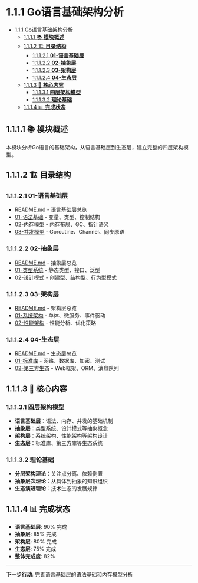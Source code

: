 # 1.1.1 Go语言基础架构分析

<!-- TOC START -->
- [1.1.1 Go语言基础架构分析](#111-go语言基础架构分析)
  - [1.1.1.1 📚 **模块概述**](#1111--模块概述)
  - [1.1.1.2 🏗️ **目录结构**](#1112-️-目录结构)
    - [1.1.1.2.1 **01-语言基础层**](#11121-01-语言基础层)
    - [1.1.1.2.2 **02-抽象层**](#11122-02-抽象层)
    - [1.1.1.2.3 **03-架构层**](#11123-03-架构层)
    - [1.1.1.2.4 **04-生态层**](#11124-04-生态层)
  - [1.1.1.3 🎯 **核心内容**](#1113--核心内容)
    - [1.1.1.3.1 **四层架构模型**](#11131-四层架构模型)
    - [1.1.1.3.2 **理论基础**](#11132-理论基础)
  - [1.1.1.4 📊 **完成状态**](#1114--完成状态)
<!-- TOC END -->

## 1.1.1.1 📚 **模块概述**

本模块分析Go语言的基础架构，从语言基础层到生态层，建立完整的四层架构模型。

## 1.1.1.2 🏗️ **目录结构**

### 1.1.1.2.1 **01-语言基础层**

- [README.md](01-语言基础层/README.md) - 语言基础层总览
- [01-语法基础](01-语言基础层/01-语法基础/) - 变量、类型、控制结构
- [02-内存模型](01-语言基础层/02-内存模型/) - 内存布局、GC、指针语义
- [03-并发模型](01-语言基础层/03-并发模型/) - Goroutine、Channel、同步原语

### 1.1.1.2.2 **02-抽象层**

- [README.md](02-抽象层/README.md) - 抽象层总览
- [01-类型系统](02-抽象层/01-类型系统/) - 静态类型、接口、泛型
- [02-设计模式](02-抽象层/02-设计模式/) - 创建型、结构型、行为型模式

### 1.1.1.2.3 **03-架构层**

- [README.md](03-架构层/README.md) - 架构层总览
- [01-系统架构](03-架构层/01-系统架构/) - 单体、微服务、事件驱动
- [02-性能架构](03-架构层/02-性能架构/) - 性能分析、优化策略

### 1.1.1.2.4 **04-生态层**

- [README.md](04-生态层/README.md) - 生态层总览
- [01-标准库](04-生态层/01-标准库/) - 网络、数据库、加密、测试
- [02-第三方生态](04-生态层/02-第三方生态/) - Web框架、ORM、消息队列

## 1.1.1.3 🎯 **核心内容**

### 1.1.1.3.1 **四层架构模型**

- **语言基础层**：语法、内存、并发的基础机制
- **抽象层**：类型系统、设计模式等抽象概念
- **架构层**：系统架构、性能架构等架构设计
- **生态层**：标准库、第三方库等生态系统

### 1.1.1.3.2 **理论基础**

- **分层架构理论**：关注点分离、依赖倒置
- **抽象层次理论**：从具体到抽象的知识组织
- **生态演进理论**：技术生态的发展规律

## 1.1.1.4 📊 **完成状态**

- **语言基础层**: 90% 完成
- **抽象层**: 85% 完成
- **架构层**: 80% 完成
- **生态层**: 75% 完成
- **整体完成度**: 82%

---

**下一步行动**: 完善语言基础层的语法基础和内存模型分析
